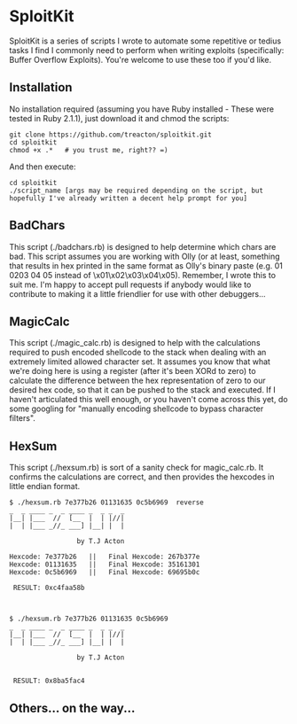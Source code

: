 # SploitKit 


SploitKit is a series of scripts I wrote to automate some repetitive or tedius tasks I find I commonly need to perform when writing exploits (specifically: Buffer Overflow Exploits). You're welcome to use these too if you'd like.

## Installation

No installation required (assuming you have Ruby installed - These were tested in Ruby 2.1.1), just download it and chmod the scripts:

    git clone https://github.com/treacton/sploitkit.git
    cd sploitkit
    chmod +x .*   # you trust me, right?? =)

And then execute:

    cd sploitkit
    ./script_name [args may be required depending on the script, but hopefully I've already written a decent help prompt for you]


## BadChars

This script (./badchars.rb) is designed to help determine which chars are bad. This script assumes you are working with Olly (or at least, something that results in hex printed in the same format as Olly's binary paste (e.g. 01 0203 04 05 instead of \x01\x02\x03\x04\x05). Remember, I wrote this to suit me. I'm happy to accept pull requests if anybody would like to contribute to making it a little friendlier for use with other debuggers...


## MagicCalc

This script (./magic_calc.rb) is designed to help with the calculations required to push encoded shellcode to the stack when dealing with an extremely limited allowed character set. It assumes you know that what we're doing here is using a register (after it's been XORd to zero) to calculate the difference between the hex representation of zero to our desired hex code, so that it can be pushed to the stack and executed. If I haven't articulated this well enough, or you haven't come across this yet, do some googling for "manually encoding shellcode to bypass character filters".


## HexSum

This script (./hexsum.rb) is sort of a sanity check for magic_calc.rb. It confirms the calculations are correct, and then provides the hexcodes in little endian format.

    $ ./hexsum.rb 7e377b26 01131635 0c5b6969  reverse
    _  _ ____ _  _ ____ _  _ _  _
    |__| |___  //  [__  |  | |//|
    |  | |___ _//_ ___] |__| |  |
    
                     by T.J Acton
    
    Hexcode: 7e377b26   ||   Final Hexcode: 267b377e
    Hexcode: 01131635   ||   Final Hexcode: 35161301
    Hexcode: 0c5b6969   ||   Final Hexcode: 69695b0c
    
     RESULT: 0xc4faa58b



    $ ./hexsum.rb 7e377b26 01131635 0c5b6969 
    _  _ ____ _  _ ____ _  _ _  _
    |__| |___  //  [__  |  | |//|
    |  | |___ _//_ ___] |__| |  |
    
                     by T.J Acton
    
    
     RESULT: 0x8ba5fac4

## Others... on the way...

